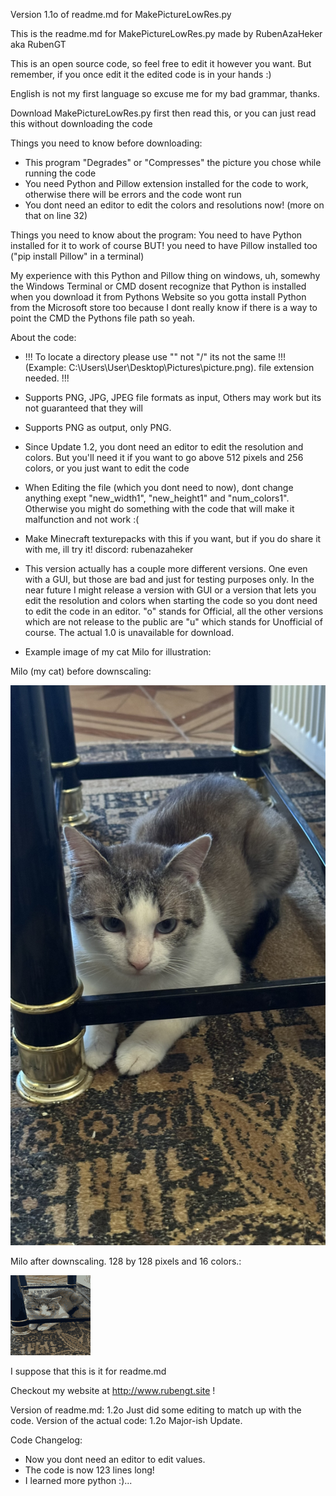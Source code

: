 Version 1.1o of readme.md for MakePictureLowRes.py

This is the readme.md for MakePictureLowRes.py made by RubenAzaHeker aka RubenGT

This is an open source code, so feel free to edit it however you want. But remember, if you once edit it the edited code is in your hands :)

English is not my first language so excuse me for my bad grammar, thanks.

Download MakePictureLowRes.py first then read this, or you can just read this without downloading the code

Things you need to know before downloading: 

- This program "Degrades" or "Compresses" the picture you chose while running the code
- You need Python and Pillow extension installed for the code to work, otherwise there will be errors and the code wont run
- You dont need an editor to edit the colors and resolutions now! (more on that on line 32)


Things you need to know about the program: You need to have Python installed for it to work of course
BUT! you need to have Pillow installed too ("pip install Pillow" in a terminal)

My experience with this Python and Pillow thing on windows, uh, somewhy the Windows Terminal or CMD dosent recognize that Python is installed when you download it 
from Pythons Website so you gotta install Python from the Microsoft store too because I dont really know if there is a way to point the CMD the 
Pythons file path so yeah.


About the code:

- !!! To locate a directory please use "\" not "/" its not the same !!! (Example: C:\Users\User\Desktop\Pictures\picture.png). file extension needed. !!!

- Supports PNG, JPG, JPEG file formats as input, Others may work but its not guaranteed that they will
- Supports PNG as output, only PNG.
- Since Update 1.2, you dont need an editor to edit the resolution and colors. But you'll need it if you want to go above 512 pixels and 256 colors, or you just want to edit the code
- When Editing the file (which you dont need to now), dont change anything exept "new_width1", "new_height1" and "num_colors1". Otherwise you might do
something with the code that will make it malfunction and not work :(
- Make Minecraft texturepacks with this if you want, but if you do share it with me, ill try it! discord: rubenazaheker
- This version actually has a couple more different versions. One even with a GUI, but those are bad and just for testing purposes only. In the near future
I might release a version with GUI or a version that lets you edit the resolution and colors when starting the code so you dont need to edit the code in an editor. "o" stands 
for Official, all the other versions which are not release to the public are "u" which stands for Unofficial of course. The actual 1.0 is unavailable for download.

- Example image of my cat Milo for illustration:

Milo (my cat) before downscaling:

![Milo Before Downscaling.](milo.JPEG)

Milo after downscaling. 128 by 128 pixels and 16 colors.:

![Milo Before Downscaling.](milo128.png)


I suppose that this is it for readme.md

Checkout my website at http://www.rubengt.site !

Version of readme.md: 1.2o    Just did some editing to match up with the code.
Version of the actual code: 1.2o   Major-ish Update.

Code Changelog:

- Now you dont need an editor to edit values.
- The code is now 123 lines long!
- I learned more python :)...